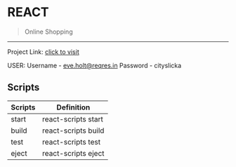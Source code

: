 # REACT
> Online Shopping
---
Project Link: [click to visit](https://onlineshoppingwithreact.netlify.app/)

USER:
Username - eve.holt@reqres.in
Password - cityslicka
## Scripts
| Scripts | Definition |
| ------ | ------ |
| start | react-scripts start |
| build | react-scripts build |
| test | react-scripts test|
| eject | react-scripts eject |